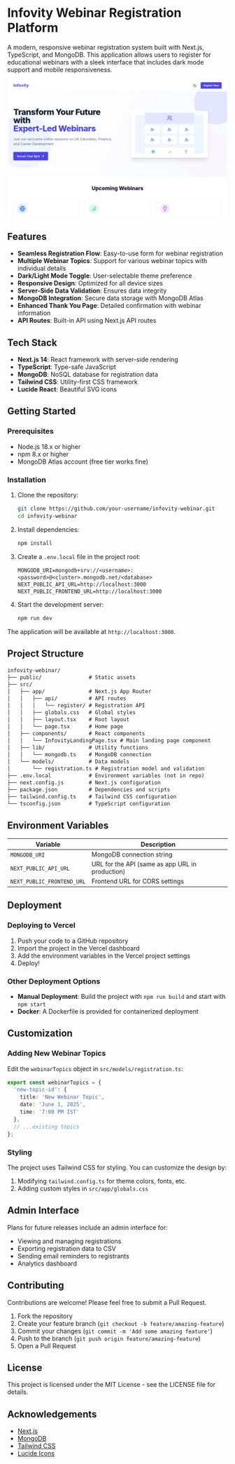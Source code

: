# Infovity Webinar Registration Platform

A modern, responsive webinar registration system built with Next.js, TypeScript, and MongoDB. This application allows users to register for educational webinars with a sleek interface that includes dark mode support and mobile responsiveness.

![Infovity Webinar Registration](image.png)

## Features

- **Seamless Registration Flow**: Easy-to-use form for webinar registration
- **Multiple Webinar Topics**: Support for various webinar topics with individual details
- **Dark/Light Mode Toggle**: User-selectable theme preference
- **Responsive Design**: Optimized for all device sizes
- **Server-Side Data Validation**: Ensures data integrity
- **MongoDB Integration**: Secure data storage with MongoDB Atlas
- **Enhanced Thank You Page**: Detailed confirmation with webinar information
- **API Routes**: Built-in API using Next.js API routes

## Tech Stack

- **Next.js 14**: React framework with server-side rendering
- **TypeScript**: Type-safe JavaScript
- **MongoDB**: NoSQL database for registration data
- **Tailwind CSS**: Utility-first CSS framework
- **Lucide React**: Beautiful SVG icons

## Getting Started

### Prerequisites

- Node.js 18.x or higher
- npm 8.x or higher
- MongoDB Atlas account (free tier works fine)

### Installation

1. Clone the repository:
   ```bash
   git clone https://github.com/your-username/infovity-webinar.git
   cd infovity-webinar
   ```

2. Install dependencies:
   ```bash
   npm install
   ```

3. Create a `.env.local` file in the project root:
   ```
   MONGODB_URI=mongodb+srv://<username>:<password>@<cluster>.mongodb.net/<database>
   NEXT_PUBLIC_API_URL=http://localhost:3000
   NEXT_PUBLIC_FRONTEND_URL=http://localhost:3000
   ```
   
4. Start the development server:
   ```bash
   npm run dev
   ```

The application will be available at `http://localhost:3000`.

## Project Structure

```
infovity-webinar/
├── public/               # Static assets
├── src/
│   ├── app/              # Next.js App Router
│   │   ├── api/          # API routes
│   │   │   └── register/ # Registration API
│   │   ├── globals.css   # Global styles
│   │   ├── layout.tsx    # Root layout
│   │   └── page.tsx      # Home page
│   ├── components/       # React components
│   │   └── InfovityLandingPage.tsx # Main landing page component
│   ├── lib/              # Utility functions
│   │   └── mongodb.ts    # MongoDB connection
│   └── models/           # Data models
│       └── registration.ts # Registration model and validation
├── .env.local            # Environment variables (not in repo)
├── next.config.js        # Next.js configuration
├── package.json          # Dependencies and scripts
├── tailwind.config.ts    # Tailwind CSS configuration
└── tsconfig.json         # TypeScript configuration
```

## Environment Variables

| Variable | Description |
|----------|-------------|
| `MONGODB_URI` | MongoDB connection string |
| `NEXT_PUBLIC_API_URL` | URL for the API (same as app URL in production) |
| `NEXT_PUBLIC_FRONTEND_URL` | Frontend URL for CORS settings |

## Deployment

### Deploying to Vercel

1. Push your code to a GitHub repository
2. Import the project in the Vercel dashboard
3. Add the environment variables in the Vercel project settings
4. Deploy!

### Other Deployment Options

- **Manual Deployment**: Build the project with `npm run build` and start with `npm start`
- **Docker**: A Dockerfile is provided for containerized deployment

## Customization

### Adding New Webinar Topics

Edit the `webinarTopics` object in `src/models/registration.ts`:

```typescript
export const webinarTopics = {
  'new-topic-id': {
    title: 'New Webinar Topic',
    date: 'June 1, 2025',
    time: '7:00 PM IST'
  },
  // ...existing topics
};
```

### Styling

The project uses Tailwind CSS for styling. You can customize the design by:

1. Modifying `tailwind.config.ts` for theme colors, fonts, etc.
2. Adding custom styles in `src/app/globals.css`

## Admin Interface

Plans for future releases include an admin interface for:
- Viewing and managing registrations
- Exporting registration data to CSV
- Sending email reminders to registrants
- Analytics dashboard

## Contributing

Contributions are welcome! Please feel free to submit a Pull Request.

1. Fork the repository
2. Create your feature branch (`git checkout -b feature/amazing-feature`)
3. Commit your changes (`git commit -m 'Add some amazing feature'`)
4. Push to the branch (`git push origin feature/amazing-feature`)
5. Open a Pull Request

## License

This project is licensed under the MIT License - see the LICENSE file for details.

## Acknowledgements

- [Next.js](https://nextjs.org/)
- [MongoDB](https://www.mongodb.com/)
- [Tailwind CSS](https://tailwindcss.com/)
- [Lucide Icons](https://lucide.dev/)